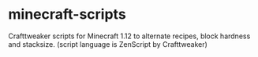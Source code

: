 # minecraft-scripts

Crafttweaker scripts for Minecraft 1.12 to alternate recipes, block hardness and stacksize. (script language is ZenScript by Crafttweaker)
